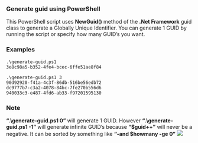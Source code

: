 ### Generate guid using PowerShell

This PowerShell script uses **NewGuid()** method of the **.Net Framework** guid class to generate a Globally Unique Identifier. You can generate 1 GUID by running the script or specify how many GUID’s you want.

### Examples
```
.\generate-guid.ps1
3e8c98a5-b352-4fe4-bcec-6ffe51ae8f84
```
```
.\generate-guid.ps1 3
90d92920-f41a-4c3f-86db-516be56edb72
dc9777b7-c3a2-4078-84bc-7fe270b556d6
940033c3-e487-4fd6-ab33-f97201595130
```

### Note
**“.\generate-guid.ps1 0”** will generate 1 GUID.
However **“.\generate-guid.ps1 -1”** will generate infinite GUID’s because  **“$guid++”** will never be a negative. It can be sorted by something like **“-and $howmany -ge 0”**
![](https://github.com/vfedenko/PowerShellScripts/blob/master/Generate-GUID/screen1.png)
